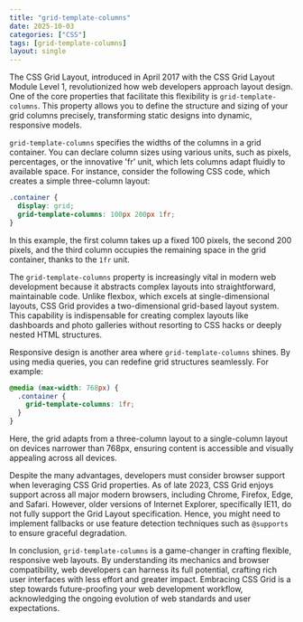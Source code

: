 ```yaml
---
title: "grid-template-columns"
date: 2025-10-03
categories: ["CSS"]
tags: [grid-template-columns]
layout: single
---
```


The CSS Grid Layout, introduced in April 2017 with the CSS Grid Layout Module Level 1, revolutionized how web developers approach layout design. One of the core properties that facilitate this flexibility is `grid-template-columns`. This property allows you to define the structure and sizing of your grid columns precisely, transforming static designs into dynamic, responsive models.

`grid-template-columns` specifies the widths of the columns in a grid container. You can declare column sizes using various units, such as pixels, percentages, or the innovative 'fr' unit, which lets columns adapt fluidly to available space. For instance, consider the following CSS code, which creates a simple three-column layout:

```css
.container {
  display: grid;
  grid-template-columns: 100px 200px 1fr;
}
```

In this example, the first column takes up a fixed 100 pixels, the second 200 pixels, and the third column occupies the remaining space in the grid container, thanks to the `1fr` unit.

The `grid-template-columns` property is increasingly vital in modern web development because it abstracts complex layouts into straightforward, maintainable code. Unlike flexbox, which excels at single-dimensional layouts, CSS Grid provides a two-dimensional grid-based layout system. This capability is indispensable for creating complex layouts like dashboards and photo galleries without resorting to CSS hacks or deeply nested HTML structures. 

Responsive design is another area where `grid-template-columns` shines. By using media queries, you can redefine grid structures seamlessly. For example:

```css
@media (max-width: 768px) {
  .container {
    grid-template-columns: 1fr;
  }
}
```

Here, the grid adapts from a three-column layout to a single-column layout on devices narrower than 768px, ensuring content is accessible and visually appealing across all devices.

Despite the many advantages, developers must consider browser support when leveraging CSS Grid properties. As of late 2023, CSS Grid enjoys support across all major modern browsers, including Chrome, Firefox, Edge, and Safari. However, older versions of Internet Explorer, specifically IE11, do not fully support the Grid Layout specification. Hence, you might need to implement fallbacks or use feature detection techniques such as `@supports` to ensure graceful degradation.

In conclusion, `grid-template-columns` is a game-changer in crafting flexible, responsive web layouts. By understanding its mechanics and browser compatibility, web developers can harness its full potential, crafting rich user interfaces with less effort and greater impact. Embracing CSS Grid is a step towards future-proofing your web development workflow, acknowledging the ongoing evolution of web standards and user expectations.
